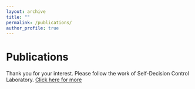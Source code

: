 ```yaml
---
layout: archive
title: ""
permalink: /publications/
author_profile: true
---
```




Publications
======
								

Thank you for your interest. Please follow the work of Self-Decision Control Laboratory. [Click here for more](https://sdc-laboratory.github.io/publications.html)
